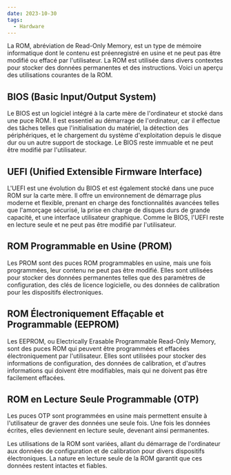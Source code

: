 ```yaml
---
date: 2023-10-30
tags:
  - Hardware
---
```


La ROM, abréviation de Read-Only Memory, est un type de mémoire informatique dont le contenu est préenregistré en usine et ne peut pas être modifié ou effacé par l'utilisateur. La ROM est utilisée dans divers contextes pour stocker des données permanentes et des instructions. Voici un aperçu des utilisations courantes de la ROM.

## BIOS (Basic Input/Output System)

Le BIOS est un logiciel intégré à la carte mère de l'ordinateur et stocké dans une puce ROM. Il est essentiel au démarrage de l'ordinateur, car il effectue des tâches telles que l'initialisation du matériel, la détection des périphériques, et le chargement du système d'exploitation depuis le disque dur ou un autre support de stockage. Le BIOS reste immuable et ne peut être modifié par l'utilisateur.

## UEFI (Unified Extensible Firmware Interface)

L'UEFI est une évolution du BIOS et est également stocké dans une puce ROM sur la carte mère. Il offre un environnement de démarrage plus moderne et flexible, prenant en charge des fonctionnalités avancées telles que l'amorçage sécurisé, la prise en charge de disques durs de grande capacité, et une interface utilisateur graphique. Comme le BIOS, l'UEFI reste en lecture seule et ne peut pas être modifié par l'utilisateur.

## ROM Programmable en Usine (PROM)

Les PROM sont des puces ROM programmables en usine, mais une fois programmées, leur contenu ne peut pas être modifié. Elles sont utilisées pour stocker des données permanentes telles que des paramètres de configuration, des clés de licence logicielle, ou des données de calibration pour les dispositifs électroniques.

## ROM Électroniquement Effaçable et Programmable (EEPROM)

Les EEPROM, ou Electrically Erasable Programmable Read-Only Memory, sont des puces ROM qui peuvent être programmées et effacées électroniquement par l'utilisateur. Elles sont utilisées pour stocker des informations de configuration, des données de calibration, et d'autres informations qui doivent être modifiables, mais qui ne doivent pas être facilement effacées.

## ROM en Lecture Seule Programmable (OTP)

Les puces OTP sont programmées en usine mais permettent ensuite à l'utilisateur de graver des données une seule fois. Une fois les données écrites, elles deviennent en lecture seule, devenant ainsi permanentes.

Les utilisations de la ROM sont variées, allant du démarrage de l'ordinateur aux données de configuration et de calibration pour divers dispositifs électroniques. La nature en lecture seule de la ROM garantit que ces données restent intactes et fiables.

